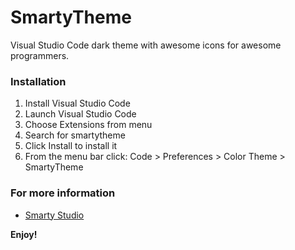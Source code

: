 # SmartyTheme

Visual Studio Code dark theme with awesome icons for awesome programmers.

### Installation
1. Install Visual Studio Code
2. Launch Visual Studio Code
3. Choose Extensions from menu
4. Search for smartytheme
5. Click Install to install it
6. From the menu bar click: Code > Preferences > Color Theme > SmartyTheme

### For more information
* [Smarty Studio](https://smartystudio.net/vscode-extensions)

**Enjoy!**
